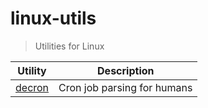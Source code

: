 # linux-utils

> Utilities for Linux

Utility | Description
--- | ---
[decron](decron) | Cron job parsing for humans
